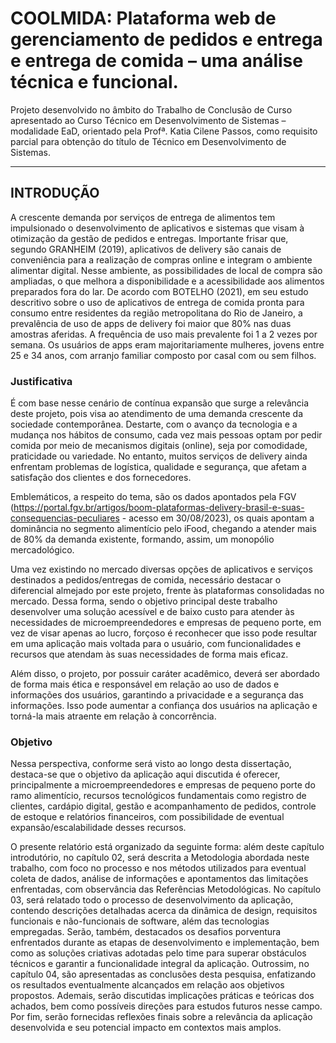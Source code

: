 # COOLMIDA: Plataforma web de gerenciamento de pedidos e entrega e entrega de comida – uma análise técnica e funcional.
Projeto desenvolvido no âmbito do Trabalho de Conclusão de Curso apresentado ao Curso Técnico em Desenvolvimento de Sistemas – modalidade EaD, orientado pela Profª. Katia Cilene Passos, como requisito parcial para obtenção do título de Técnico em Desenvolvimento de Sistemas.

----

## INTRODUÇÃO
A crescente demanda por serviços de entrega de alimentos tem impulsionado o desenvolvimento de aplicativos e sistemas que visam à otimização da gestão de pedidos e entregas. Importante frisar que, segundo GRANHEIM (2019), aplicativos de delivery são canais de conveniência para a realização de compras online e integram o ambiente alimentar digital. Nesse ambiente, as possibilidades de local de compra são ampliadas, o que melhora a disponibilidade e a acessibilidade aos alimentos preparados fora do lar. De acordo com BOTELHO (2021), em seu estudo descritivo sobre o uso de aplicativos de entrega de comida pronta para consumo entre residentes da região metropolitana do Rio de Janeiro, a prevalência de uso de apps de delivery foi maior que 80% nas duas amostras aferidas. A frequência de uso mais prevalente foi 1 a 2 vezes por semana. Os usuários de apps eram majoritariamente mulheres, jovens entre 25 e 34 anos, com arranjo familiar composto por casal com ou sem filhos.

### Justificativa
É com base nesse cenário de contínua expansão que surge a relevância deste projeto, pois visa ao atendimento de uma demanda crescente da sociedade contemporânea. Destarte, com o avanço da tecnologia e a mudança nos hábitos de consumo, cada vez mais pessoas optam por pedir comida por meio de mecanismos digitais (online), seja por comodidade, praticidade ou variedade. No entanto, muitos serviços de delivery ainda enfrentam problemas de logística, qualidade e segurança, que afetam a satisfação dos clientes e dos fornecedores. 

Emblemáticos, a respeito do tema, são os dados apontados pela FGV (https://portal.fgv.br/artigos/boom-plataformas-delivery-brasil-e-suas-consequencias-peculiares - acesso em 30/08/2023), os quais apontam a dominância no segmento alimentício pelo iFood, chegando a atender mais de 80% da demanda existente, formando, assim, um monopólio mercadológico. 

Uma vez existindo no mercado diversas opções de aplicativos e serviços destinados a pedidos/entregas de comida, necessário destacar o diferencial almejado por este projeto, frente às plataformas consolidadas no mercado. Dessa forma, sendo o objetivo principal deste trabalho desenvolver uma solução acessível e de baixo custo para atender às necessidades de microempreendedores e empresas de pequeno porte, em vez de visar apenas ao lucro, forçoso é reconhecer que isso pode resultar em uma aplicação mais voltada para o usuário, com funcionalidades e recursos que atendam às suas necessidades de forma mais eficaz. 

Além disso, o projeto, por possuir caráter acadêmico, deverá ser abordado de forma mais ética e responsável em relação ao uso de dados e informações dos usuários, garantindo a privacidade e a segurança das informações. Isso pode aumentar a confiança dos usuários na aplicação e torná-la mais atraente em relação à concorrência.

### Objetivo
Nessa perspectiva, conforme será visto ao longo desta dissertação, destaca-se que o objetivo da aplicação aqui discutida é oferecer, principalmente a microempreendedores e empresas de pequeno porte do ramo alimentício, recursos tecnológicos fundamentais como registro de clientes, cardápio digital, gestão e acompanhamento de pedidos, controle de estoque e relatórios financeiros, com possibilidade de eventual expansão/escalabilidade desses recursos. 

O presente relatório está organizado da seguinte forma: além deste capítulo introdutório, no capítulo 02, será descrita a Metodologia abordada neste trabalho, com foco no processo e nos métodos utilizados para eventual coleta de dados, análise de informações e apontamentos das limitações enfrentadas, com observância das Referências Metodológicas. No capítulo 03, será relatado todo o processo de desenvolvimento da aplicação, contendo descrições detalhadas acerca da dinâmica de design, requisitos funcionais e não-funcionais de software, além das tecnologias empregadas. Serão, também, destacados os desafios porventura enfrentados durante as etapas de desenvolvimento e implementação, bem como as soluções criativas adotadas pelo time para superar obstáculos técnicos e garantir a funcionalidade integral da aplicação. Outrossim, no capítulo 04, são apresentadas as conclusões desta pesquisa, enfatizando os resultados eventualmente alcançados em relação aos objetivos propostos. Ademais, serão discutidas implicações práticas e teóricas dos achados, bem como possíveis direções para estudos futuros nesse campo. Por fim, serão fornecidas reflexões finais sobre a relevância da aplicação desenvolvida e seu potencial impacto em contextos mais amplos.




